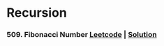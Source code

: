 # Recursion

### 509. Fibonacci Number [Leetcode](https://leetcode.com/problems/fibonacci-number/description/) | [Solution](./01%20Fibonacci/)
